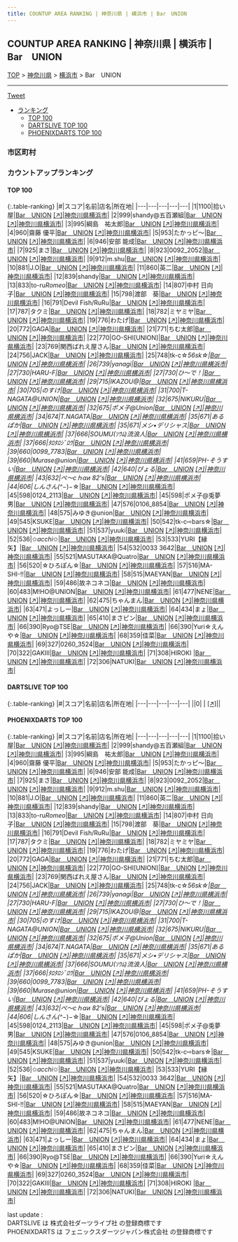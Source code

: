 ```yaml
---
title: COUNTUP AREA RANKING | 神奈川県 | 横浜市 | Bar　UNION
---
```

## COUNTUP AREA RANKING | 神奈川県 | 横浜市 | Bar　UNION

[TOP](/darts/rank/) > [神奈川県](/darts/rank/神奈川県/) > [横浜市](/darts/rank/神奈川県/横浜市/) > Bar　UNION

___

<a href="https://twitter.com/share?ref_src=twsrc%5Etfw" data-text="COUNTUP AREA RANKING | 神奈川県横浜市Bar　UNION" class="twitter-share-button" data-hashtags="DARTSLIVE,PHOENIXDARTS,darts,ダーツ" data-show-count="false">Tweet</a>

* [ランキング](#カウントアップランキング)
    * [TOP 100](#top-100)
    * [DARTSLIVE TOP 100](#dartslive-top-100)
    * [PHOENIXDARTS TOP 100](#phoenixdarts-top-100)

### 市区町村

<ul>

</ul>

### カウントアップランキング

#### TOP 100



{:.table-ranking}
|#|スコア|名前|店名|所在地|
|---|---|---|---|---|
|1|1100|<span class="rank-name-pd">拾い屋</span>|<a href="/darts/rank/shops/90495.html">Bar　UNION</a> <a href="https://vs.phoenixdarts.com/jp/shop/shopDetailInfo/s_90495?s_seq=90495">[↗]</a>|<a href="/darts/rank/神奈川県/横浜市">神奈川県横浜市</a>|
|2|999|<span class="rank-name-pd">shandy@五百瀬組</span>|<a href="/darts/rank/shops/90495.html">Bar　UNION</a> <a href="https://vs.phoenixdarts.com/jp/shop/shopDetailInfo/s_90495?s_seq=90495">[↗]</a>|<a href="/darts/rank/神奈川県/横浜市">神奈川県横浜市</a>|
|3|995|<span class="rank-name-pd">綱島　祐太郎</span>|<a href="/darts/rank/shops/90495.html">Bar　UNION</a> <a href="https://vs.phoenixdarts.com/jp/shop/shopDetailInfo/s_90495?s_seq=90495">[↗]</a>|<a href="/darts/rank/神奈川県/横浜市">神奈川県横浜市</a>|
|4|960|<span class="rank-name-pd">齋藤 優平</span>|<a href="/darts/rank/shops/90495.html">Bar　UNION</a> <a href="https://vs.phoenixdarts.com/jp/shop/shopDetailInfo/s_90495?s_seq=90495">[↗]</a>|<a href="/darts/rank/神奈川県/横浜市">神奈川県横浜市</a>|
|5|953|<span class="rank-name-pd">たかっピ～</span>|<a href="/darts/rank/shops/90495.html">Bar　UNION</a> <a href="https://vs.phoenixdarts.com/jp/shop/shopDetailInfo/s_90495?s_seq=90495">[↗]</a>|<a href="/darts/rank/神奈川県/横浜市">神奈川県横浜市</a>|
|6|946|<span class="rank-name-pd">安部 能成</span>|<a href="/darts/rank/shops/90495.html">Bar　UNION</a> <a href="https://vs.phoenixdarts.com/jp/shop/shopDetailInfo/s_90495?s_seq=90495">[↗]</a>|<a href="/darts/rank/神奈川県/横浜市">神奈川県横浜市</a>|
|7|925|<span class="rank-name-pd">まさ</span>|<a href="/darts/rank/shops/90495.html">Bar　UNION</a> <a href="https://vs.phoenixdarts.com/jp/shop/shopDetailInfo/s_90495?s_seq=90495">[↗]</a>|<a href="/darts/rank/神奈川県/横浜市">神奈川県横浜市</a>|
|8|923|<span class="rank-name-pd">0092_2052</span>|<a href="/darts/rank/shops/90495.html">Bar　UNION</a> <a href="https://vs.phoenixdarts.com/jp/shop/shopDetailInfo/s_90495?s_seq=90495">[↗]</a>|<a href="/darts/rank/神奈川県/横浜市">神奈川県横浜市</a>|
|9|912|<span class="rank-name-pd">m.shu</span>|<a href="/darts/rank/shops/90495.html">Bar　UNION</a> <a href="https://vs.phoenixdarts.com/jp/shop/shopDetailInfo/s_90495?s_seq=90495">[↗]</a>|<a href="/darts/rank/神奈川県/横浜市">神奈川県横浜市</a>|
|10|881|<span class="rank-name-pd">J.O</span>|<a href="/darts/rank/shops/90495.html">Bar　UNION</a> <a href="https://vs.phoenixdarts.com/jp/shop/shopDetailInfo/s_90495?s_seq=90495">[↗]</a>|<a href="/darts/rank/神奈川県/横浜市">神奈川県横浜市</a>|
|11|860|<span class="rank-name-pd">英二</span>|<a href="/darts/rank/shops/90495.html">Bar　UNION</a> <a href="https://vs.phoenixdarts.com/jp/shop/shopDetailInfo/s_90495?s_seq=90495">[↗]</a>|<a href="/darts/rank/神奈川県/横浜市">神奈川県横浜市</a>|
|12|839|<span class="rank-name-pd">shandy</span>|<a href="/darts/rank/shops/90495.html">Bar　UNION</a> <a href="https://vs.phoenixdarts.com/jp/shop/shopDetailInfo/s_90495?s_seq=90495">[↗]</a>|<a href="/darts/rank/神奈川県/横浜市">神奈川県横浜市</a>|
|13|833|<span class="rank-name-pd">to-ru*Romeo*</span>|<a href="/darts/rank/shops/90495.html">Bar　UNION</a> <a href="https://vs.phoenixdarts.com/jp/shop/shopDetailInfo/s_90495?s_seq=90495">[↗]</a>|<a href="/darts/rank/神奈川県/横浜市">神奈川県横浜市</a>|
|14|807|<span class="rank-name-pd"><span class="pro-icon-pd"></span>中村 日向子</span>|<a href="/darts/rank/shops/90495.html">Bar　UNION</a> <a href="https://vs.phoenixdarts.com/jp/shop/shopDetailInfo/s_90495?s_seq=90495">[↗]</a>|<a href="/darts/rank/神奈川県/横浜市">神奈川県横浜市</a>|
|15|798|<span class="rank-name-pd">渡部　葵</span>|<a href="/darts/rank/shops/90495.html">Bar　UNION</a> <a href="https://vs.phoenixdarts.com/jp/shop/shopDetailInfo/s_90495?s_seq=90495">[↗]</a>|<a href="/darts/rank/神奈川県/横浜市">神奈川県横浜市</a>|
|16|791|<span class="rank-name-pd">Devil Fish/RuRu</span>|<a href="/darts/rank/shops/90495.html">Bar　UNION</a> <a href="https://vs.phoenixdarts.com/jp/shop/shopDetailInfo/s_90495?s_seq=90495">[↗]</a>|<a href="/darts/rank/神奈川県/横浜市">神奈川県横浜市</a>|
|17|787|<span class="rank-name-pd">タクミ</span>|<a href="/darts/rank/shops/90495.html">Bar　UNION</a> <a href="https://vs.phoenixdarts.com/jp/shop/shopDetailInfo/s_90495?s_seq=90495">[↗]</a>|<a href="/darts/rank/神奈川県/横浜市">神奈川県横浜市</a>|
|18|782|<span class="rank-name-pd">ミヤミヤ</span>|<a href="/darts/rank/shops/90495.html">Bar　UNION</a> <a href="https://vs.phoenixdarts.com/jp/shop/shopDetailInfo/s_90495?s_seq=90495">[↗]</a>|<a href="/darts/rank/神奈川県/横浜市">神奈川県横浜市</a>|
|19|776|<span class="rank-name-pd">わたげ</span>|<a href="/darts/rank/shops/90495.html">Bar　UNION</a> <a href="https://vs.phoenixdarts.com/jp/shop/shopDetailInfo/s_90495?s_seq=90495">[↗]</a>|<a href="/darts/rank/神奈川県/横浜市">神奈川県横浜市</a>|
|20|772|<span class="rank-name-pd">GAGA</span>|<a href="/darts/rank/shops/90495.html">Bar　UNION</a> <a href="https://vs.phoenixdarts.com/jp/shop/shopDetailInfo/s_90495?s_seq=90495">[↗]</a>|<a href="/darts/rank/神奈川県/横浜市">神奈川県横浜市</a>|
|21|771|<span class="rank-name-pd">ちむ太郎</span>|<a href="/darts/rank/shops/90495.html">Bar　UNION</a> <a href="https://vs.phoenixdarts.com/jp/shop/shopDetailInfo/s_90495?s_seq=90495">[↗]</a>|<a href="/darts/rank/神奈川県/横浜市">神奈川県横浜市</a>|
|22|770|<span class="rank-name-pd">GO-SHI[UNION]</span>|<a href="/darts/rank/shops/90495.html">Bar　UNION</a> <a href="https://vs.phoenixdarts.com/jp/shop/shopDetailInfo/s_90495?s_seq=90495">[↗]</a>|<a href="/darts/rank/神奈川県/横浜市">神奈川県横浜市</a>|
|23|769|<span class="rank-name-pd">関西ばれえ屋さん</span>|<a href="/darts/rank/shops/90495.html">Bar　UNION</a> <a href="https://vs.phoenixdarts.com/jp/shop/shopDetailInfo/s_90495?s_seq=90495">[↗]</a>|<a href="/darts/rank/神奈川県/横浜市">神奈川県横浜市</a>|
|24|756|<span class="rank-name-pd">JACK</span>|<a href="/darts/rank/shops/90495.html">Bar　UNION</a> <a href="https://vs.phoenixdarts.com/jp/shop/shopDetailInfo/s_90495?s_seq=90495">[↗]</a>|<a href="/darts/rank/神奈川県/横浜市">神奈川県横浜市</a>|
|25|748|<span class="rank-name-pd">tk-c☆_56sk☆</span>|<a href="/darts/rank/shops/90495.html">Bar　UNION</a> <a href="https://vs.phoenixdarts.com/jp/shop/shopDetailInfo/s_90495?s_seq=90495">[↗]</a>|<a href="/darts/rank/神奈川県/横浜市">神奈川県横浜市</a>|
|26|739|<span class="rank-name-pd">yanagi</span>|<a href="/darts/rank/shops/90495.html">Bar　UNION</a> <a href="https://vs.phoenixdarts.com/jp/shop/shopDetailInfo/s_90495?s_seq=90495">[↗]</a>|<a href="/darts/rank/神奈川県/横浜市">神奈川県横浜市</a>|
|27|730|<span class="rank-name-pd">HARU-F</span>|<a href="/darts/rank/shops/90495.html">Bar　UNION</a> <a href="https://vs.phoenixdarts.com/jp/shop/shopDetailInfo/s_90495?s_seq=90495">[↗]</a>|<a href="/darts/rank/神奈川県/横浜市">神奈川県横浜市</a>|
|27|730|<span class="rank-name-pd">ひ〜で！</span>|<a href="/darts/rank/shops/90495.html">Bar　UNION</a> <a href="https://vs.phoenixdarts.com/jp/shop/shopDetailInfo/s_90495?s_seq=90495">[↗]</a>|<a href="/darts/rank/神奈川県/横浜市">神奈川県横浜市</a>|
|29|715|<span class="rank-name-pd">IKAZOU@</span>|<a href="/darts/rank/shops/90495.html">Bar　UNION</a> <a href="https://vs.phoenixdarts.com/jp/shop/shopDetailInfo/s_90495?s_seq=90495">[↗]</a>|<a href="/darts/rank/神奈川県/横浜市">神奈川県横浜市</a>|
|30|705|<span class="rank-name-pd">のすけ</span>|<a href="/darts/rank/shops/90495.html">Bar　UNION</a> <a href="https://vs.phoenixdarts.com/jp/shop/shopDetailInfo/s_90495?s_seq=90495">[↗]</a>|<a href="/darts/rank/神奈川県/横浜市">神奈川県横浜市</a>|
|31|700|<span class="rank-name-pd">T-NAGATA@UNION</span>|<a href="/darts/rank/shops/90495.html">Bar　UNION</a> <a href="https://vs.phoenixdarts.com/jp/shop/shopDetailInfo/s_90495?s_seq=90495">[↗]</a>|<a href="/darts/rank/神奈川県/横浜市">神奈川県横浜市</a>|
|32|675|<span class="rank-name-pd">NIKURU</span>|<a href="/darts/rank/shops/90495.html">Bar　UNION</a> <a href="https://vs.phoenixdarts.com/jp/shop/shopDetailInfo/s_90495?s_seq=90495">[↗]</a>|<a href="/darts/rank/神奈川県/横浜市">神奈川県横浜市</a>|
|32|675|<span class="rank-name-pd">ポメ子@Union</span>|<a href="/darts/rank/shops/90495.html">Bar　UNION</a> <a href="https://vs.phoenixdarts.com/jp/shop/shopDetailInfo/s_90495?s_seq=90495">[↗]</a>|<a href="/darts/rank/神奈川県/横浜市">神奈川県横浜市</a>|
|34|674|<span class="rank-name-pd">T.NAGATA</span>|<a href="/darts/rank/shops/90495.html">Bar　UNION</a> <a href="https://vs.phoenixdarts.com/jp/shop/shopDetailInfo/s_90495?s_seq=90495">[↗]</a>|<a href="/darts/rank/神奈川県/横浜市">神奈川県横浜市</a>|
|35|671|<span class="rank-name-pd">あるぱか</span>|<a href="/darts/rank/shops/90495.html">Bar　UNION</a> <a href="https://vs.phoenixdarts.com/jp/shop/shopDetailInfo/s_90495?s_seq=90495">[↗]</a>|<a href="/darts/rank/神奈川県/横浜市">神奈川県横浜市</a>|
|35|671|<span class="rank-name-pd">メシ•デリシャス</span>|<a href="/darts/rank/shops/90495.html">Bar　UNION</a> <a href="https://vs.phoenixdarts.com/jp/shop/shopDetailInfo/s_90495?s_seq=90495">[↗]</a>|<a href="/darts/rank/神奈川県/横浜市">神奈川県横浜市</a>|
|37|666|<span class="rank-name-pd">SOUMU(ｿｳﾑ)流浪人</span>|<a href="/darts/rank/shops/90495.html">Bar　UNION</a> <a href="https://vs.phoenixdarts.com/jp/shop/shopDetailInfo/s_90495?s_seq=90495">[↗]</a>|<a href="/darts/rank/神奈川県/横浜市">神奈川県横浜市</a>|
|37|666|<span class="rank-name-pd">ﾀﾛﾀﾛｼﾞﾛｳ</span>|<a href="/darts/rank/shops/90495.html">Bar　UNION</a> <a href="https://vs.phoenixdarts.com/jp/shop/shopDetailInfo/s_90495?s_seq=90495">[↗]</a>|<a href="/darts/rank/神奈川県/横浜市">神奈川県横浜市</a>|
|39|660|<span class="rank-name-pd">0099_7783</span>|<a href="/darts/rank/shops/90495.html">Bar　UNION</a> <a href="https://vs.phoenixdarts.com/jp/shop/shopDetailInfo/s_90495?s_seq=90495">[↗]</a>|<a href="/darts/rank/神奈川県/横浜市">神奈川県横浜市</a>|
|39|660|<span class="rank-name-pd">Murase@union</span>|<a href="/darts/rank/shops/90495.html">Bar　UNION</a> <a href="https://vs.phoenixdarts.com/jp/shop/shopDetailInfo/s_90495?s_seq=90495">[↗]</a>|<a href="/darts/rank/神奈川県/横浜市">神奈川県横浜市</a>|
|41|659|<span class="rank-name-pd">PH-そうすい</span>|<a href="/darts/rank/shops/90495.html">Bar　UNION</a> <a href="https://vs.phoenixdarts.com/jp/shop/shopDetailInfo/s_90495?s_seq=90495">[↗]</a>|<a href="/darts/rank/神奈川県/横浜市">神奈川県横浜市</a>|
|42|640|<span class="rank-name-pd">ぴょる</span>|<a href="/darts/rank/shops/90495.html">Bar　UNION</a> <a href="https://vs.phoenixdarts.com/jp/shop/shopDetailInfo/s_90495?s_seq=90495">[↗]</a>|<a href="/darts/rank/神奈川県/横浜市">神奈川県横浜市</a>|
|43|632|<span class="rank-name-pd">ぺ～сｈαи 82&#x27;s</span>|<a href="/darts/rank/shops/90495.html">Bar　UNION</a> <a href="https://vs.phoenixdarts.com/jp/shop/shopDetailInfo/s_90495?s_seq=90495">[↗]</a>|<a href="/darts/rank/神奈川県/横浜市">神奈川県横浜市</a>|
|44|606|<span class="rank-name-pd">しんさん(^_−)−☆</span>|<a href="/darts/rank/shops/90495.html">Bar　UNION</a> <a href="https://vs.phoenixdarts.com/jp/shop/shopDetailInfo/s_90495?s_seq=90495">[↗]</a>|<a href="/darts/rank/神奈川県/横浜市">神奈川県横浜市</a>|
|45|598|<span class="rank-name-pd">0124_2113</span>|<a href="/darts/rank/shops/90495.html">Bar　UNION</a> <a href="https://vs.phoenixdarts.com/jp/shop/shopDetailInfo/s_90495?s_seq=90495">[↗]</a>|<a href="/darts/rank/神奈川県/横浜市">神奈川県横浜市</a>|
|45|598|<span class="rank-name-pd">ポメ子@兎夢男</span>|<a href="/darts/rank/shops/90495.html">Bar　UNION</a> <a href="https://vs.phoenixdarts.com/jp/shop/shopDetailInfo/s_90495?s_seq=90495">[↗]</a>|<a href="/darts/rank/神奈川県/横浜市">神奈川県横浜市</a>|
|47|576|<span class="rank-name-pd">0106_8854</span>|<a href="/darts/rank/shops/90495.html">Bar　UNION</a> <a href="https://vs.phoenixdarts.com/jp/shop/shopDetailInfo/s_90495?s_seq=90495">[↗]</a>|<a href="/darts/rank/神奈川県/横浜市">神奈川県横浜市</a>|
|48|575|<span class="rank-name-pd">みゆき@union</span>|<a href="/darts/rank/shops/90495.html">Bar　UNION</a> <a href="https://vs.phoenixdarts.com/jp/shop/shopDetailInfo/s_90495?s_seq=90495">[↗]</a>|<a href="/darts/rank/神奈川県/横浜市">神奈川県横浜市</a>|
|49|545|<span class="rank-name-pd">KSUKE</span>|<a href="/darts/rank/shops/90495.html">Bar　UNION</a> <a href="https://vs.phoenixdarts.com/jp/shop/shopDetailInfo/s_90495?s_seq=90495">[↗]</a>|<a href="/darts/rank/神奈川県/横浜市">神奈川県横浜市</a>|
|50|542|<span class="rank-name-pd">tk-c⇨bars☆</span>|<a href="/darts/rank/shops/90495.html">Bar　UNION</a> <a href="https://vs.phoenixdarts.com/jp/shop/shopDetailInfo/s_90495?s_seq=90495">[↗]</a>|<a href="/darts/rank/神奈川県/横浜市">神奈川県横浜市</a>|
|51|537|<span class="rank-name-pd">yuuki</span>|<a href="/darts/rank/shops/90495.html">Bar　UNION</a> <a href="https://vs.phoenixdarts.com/jp/shop/shopDetailInfo/s_90495?s_seq=90495">[↗]</a>|<a href="/darts/rank/神奈川県/横浜市">神奈川県横浜市</a>|
|52|536|<span class="rank-name-pd">✩*acchi*✩</span>|<a href="/darts/rank/shops/90495.html">Bar　UNION</a> <a href="https://vs.phoenixdarts.com/jp/shop/shopDetailInfo/s_90495?s_seq=90495">[↗]</a>|<a href="/darts/rank/神奈川県/横浜市">神奈川県横浜市</a>|
|53|533|<span class="rank-name-pd">YURI【縁矢】</span>|<a href="/darts/rank/shops/90495.html">Bar　UNION</a> <a href="https://vs.phoenixdarts.com/jp/shop/shopDetailInfo/s_90495?s_seq=90495">[↗]</a>|<a href="/darts/rank/神奈川県/横浜市">神奈川県横浜市</a>|
|54|532|<span class="rank-name-pd">0033 3642</span>|<a href="/darts/rank/shops/90495.html">Bar　UNION</a> <a href="https://vs.phoenixdarts.com/jp/shop/shopDetailInfo/s_90495?s_seq=90495">[↗]</a>|<a href="/darts/rank/神奈川県/横浜市">神奈川県横浜市</a>|
|55|521|<span class="rank-name-pd">MASUTAKA@Quatro</span>|<a href="/darts/rank/shops/90495.html">Bar　UNION</a> <a href="https://vs.phoenixdarts.com/jp/shop/shopDetailInfo/s_90495?s_seq=90495">[↗]</a>|<a href="/darts/rank/神奈川県/横浜市">神奈川県横浜市</a>|
|56|520|<span class="rank-name-pd">☆ひろぽん☆</span>|<a href="/darts/rank/shops/90495.html">Bar　UNION</a> <a href="https://vs.phoenixdarts.com/jp/shop/shopDetailInfo/s_90495?s_seq=90495">[↗]</a>|<a href="/darts/rank/神奈川県/横浜市">神奈川県横浜市</a>|
|57|516|<span class="rank-name-pd">MA-SHI-!!</span>|<a href="/darts/rank/shops/90495.html">Bar　UNION</a> <a href="https://vs.phoenixdarts.com/jp/shop/shopDetailInfo/s_90495?s_seq=90495">[↗]</a>|<a href="/darts/rank/神奈川県/横浜市">神奈川県横浜市</a>|
|58|515|<span class="rank-name-pd">MAEYAN</span>|<a href="/darts/rank/shops/90495.html">Bar　UNION</a> <a href="https://vs.phoenixdarts.com/jp/shop/shopDetailInfo/s_90495?s_seq=90495">[↗]</a>|<a href="/darts/rank/神奈川県/横浜市">神奈川県横浜市</a>|
|59|486|<span class="rank-name-pd">故ネコネコ</span>|<a href="/darts/rank/shops/90495.html">Bar　UNION</a> <a href="https://vs.phoenixdarts.com/jp/shop/shopDetailInfo/s_90495?s_seq=90495">[↗]</a>|<a href="/darts/rank/神奈川県/横浜市">神奈川県横浜市</a>|
|60|483|<span class="rank-name-pd">M!HO@UNION</span>|<a href="/darts/rank/shops/90495.html">Bar　UNION</a> <a href="https://vs.phoenixdarts.com/jp/shop/shopDetailInfo/s_90495?s_seq=90495">[↗]</a>|<a href="/darts/rank/神奈川県/横浜市">神奈川県横浜市</a>|
|61|477|<span class="rank-name-pd">NENE</span>|<a href="/darts/rank/shops/90495.html">Bar　UNION</a> <a href="https://vs.phoenixdarts.com/jp/shop/shopDetailInfo/s_90495?s_seq=90495">[↗]</a>|<a href="/darts/rank/神奈川県/横浜市">神奈川県横浜市</a>|
|62|475|<span class="rank-name-pd">ちゃんまん</span>|<a href="/darts/rank/shops/90495.html">Bar　UNION</a> <a href="https://vs.phoenixdarts.com/jp/shop/shopDetailInfo/s_90495?s_seq=90495">[↗]</a>|<a href="/darts/rank/神奈川県/横浜市">神奈川県横浜市</a>|
|63|471|<span class="rank-name-pd">よっしー</span>|<a href="/darts/rank/shops/90495.html">Bar　UNION</a> <a href="https://vs.phoenixdarts.com/jp/shop/shopDetailInfo/s_90495?s_seq=90495">[↗]</a>|<a href="/darts/rank/神奈川県/横浜市">神奈川県横浜市</a>|
|64|434|<span class="rank-name-pd">まょ</span>|<a href="/darts/rank/shops/90495.html">Bar　UNION</a> <a href="https://vs.phoenixdarts.com/jp/shop/shopDetailInfo/s_90495?s_seq=90495">[↗]</a>|<a href="/darts/rank/神奈川県/横浜市">神奈川県横浜市</a>|
|65|410|<span class="rank-name-pd">まさピン</span>|<a href="/darts/rank/shops/90495.html">Bar　UNION</a> <a href="https://vs.phoenixdarts.com/jp/shop/shopDetailInfo/s_90495?s_seq=90495">[↗]</a>|<a href="/darts/rank/神奈川県/横浜市">神奈川県横浜市</a>|
|66|390|<span class="rank-name-pd">Ryo@TSE</span>|<a href="/darts/rank/shops/90495.html">Bar　UNION</a> <a href="https://vs.phoenixdarts.com/jp/shop/shopDetailInfo/s_90495?s_seq=90495">[↗]</a>|<a href="/darts/rank/神奈川県/横浜市">神奈川県横浜市</a>|
|66|390|<span class="rank-name-pd">Yuri☆えんや☆</span>|<a href="/darts/rank/shops/90495.html">Bar　UNION</a> <a href="https://vs.phoenixdarts.com/jp/shop/shopDetailInfo/s_90495?s_seq=90495">[↗]</a>|<a href="/darts/rank/神奈川県/横浜市">神奈川県横浜市</a>|
|68|359|<span class="rank-name-pd">佳菜</span>|<a href="/darts/rank/shops/90495.html">Bar　UNION</a> <a href="https://vs.phoenixdarts.com/jp/shop/shopDetailInfo/s_90495?s_seq=90495">[↗]</a>|<a href="/darts/rank/神奈川県/横浜市">神奈川県横浜市</a>|
|69|327|<span class="rank-name-pd">0260_3524</span>|<a href="/darts/rank/shops/90495.html">Bar　UNION</a> <a href="https://vs.phoenixdarts.com/jp/shop/shopDetailInfo/s_90495?s_seq=90495">[↗]</a>|<a href="/darts/rank/神奈川県/横浜市">神奈川県横浜市</a>|
|70|322|<span class="rank-name-pd">GAKIII</span>|<a href="/darts/rank/shops/90495.html">Bar　UNION</a> <a href="https://vs.phoenixdarts.com/jp/shop/shopDetailInfo/s_90495?s_seq=90495">[↗]</a>|<a href="/darts/rank/神奈川県/横浜市">神奈川県横浜市</a>|
|71|308|<span class="rank-name-pd">HIROKI </span>|<a href="/darts/rank/shops/90495.html">Bar　UNION</a> <a href="https://vs.phoenixdarts.com/jp/shop/shopDetailInfo/s_90495?s_seq=90495">[↗]</a>|<a href="/darts/rank/神奈川県/横浜市">神奈川県横浜市</a>|
|72|306|<span class="rank-name-pd">NATUKI</span>|<a href="/darts/rank/shops/90495.html">Bar　UNION</a> <a href="https://vs.phoenixdarts.com/jp/shop/shopDetailInfo/s_90495?s_seq=90495">[↗]</a>|<a href="/darts/rank/神奈川県/横浜市">神奈川県横浜市</a>|


#### DARTSLIVE TOP 100



{:.table-ranking}
|#|スコア|名前|店名|所在地|
|---|---|---|---|---|
||0|<span class="rank-name-dl"> </span>|<a href="/darts/rank/shops/.html"></a> <a href="">[↗]</a>|<a href="/darts/rank//"></a>|


#### PHOENIXDARTS TOP 100



{:.table-ranking}
|#|スコア|名前|店名|所在地|
|---|---|---|---|---|
|1|1100|<span class="rank-name-pd">拾い屋</span>|<a href="/darts/rank/shops/90495.html">Bar　UNION</a> <a href="https://vs.phoenixdarts.com/jp/shop/shopDetailInfo/s_90495?s_seq=90495">[↗]</a>|<a href="/darts/rank/神奈川県/横浜市">神奈川県横浜市</a>|
|2|999|<span class="rank-name-pd">shandy@五百瀬組</span>|<a href="/darts/rank/shops/90495.html">Bar　UNION</a> <a href="https://vs.phoenixdarts.com/jp/shop/shopDetailInfo/s_90495?s_seq=90495">[↗]</a>|<a href="/darts/rank/神奈川県/横浜市">神奈川県横浜市</a>|
|3|995|<span class="rank-name-pd">綱島　祐太郎</span>|<a href="/darts/rank/shops/90495.html">Bar　UNION</a> <a href="https://vs.phoenixdarts.com/jp/shop/shopDetailInfo/s_90495?s_seq=90495">[↗]</a>|<a href="/darts/rank/神奈川県/横浜市">神奈川県横浜市</a>|
|4|960|<span class="rank-name-pd">齋藤 優平</span>|<a href="/darts/rank/shops/90495.html">Bar　UNION</a> <a href="https://vs.phoenixdarts.com/jp/shop/shopDetailInfo/s_90495?s_seq=90495">[↗]</a>|<a href="/darts/rank/神奈川県/横浜市">神奈川県横浜市</a>|
|5|953|<span class="rank-name-pd">たかっピ～</span>|<a href="/darts/rank/shops/90495.html">Bar　UNION</a> <a href="https://vs.phoenixdarts.com/jp/shop/shopDetailInfo/s_90495?s_seq=90495">[↗]</a>|<a href="/darts/rank/神奈川県/横浜市">神奈川県横浜市</a>|
|6|946|<span class="rank-name-pd">安部 能成</span>|<a href="/darts/rank/shops/90495.html">Bar　UNION</a> <a href="https://vs.phoenixdarts.com/jp/shop/shopDetailInfo/s_90495?s_seq=90495">[↗]</a>|<a href="/darts/rank/神奈川県/横浜市">神奈川県横浜市</a>|
|7|925|<span class="rank-name-pd">まさ</span>|<a href="/darts/rank/shops/90495.html">Bar　UNION</a> <a href="https://vs.phoenixdarts.com/jp/shop/shopDetailInfo/s_90495?s_seq=90495">[↗]</a>|<a href="/darts/rank/神奈川県/横浜市">神奈川県横浜市</a>|
|8|923|<span class="rank-name-pd">0092_2052</span>|<a href="/darts/rank/shops/90495.html">Bar　UNION</a> <a href="https://vs.phoenixdarts.com/jp/shop/shopDetailInfo/s_90495?s_seq=90495">[↗]</a>|<a href="/darts/rank/神奈川県/横浜市">神奈川県横浜市</a>|
|9|912|<span class="rank-name-pd">m.shu</span>|<a href="/darts/rank/shops/90495.html">Bar　UNION</a> <a href="https://vs.phoenixdarts.com/jp/shop/shopDetailInfo/s_90495?s_seq=90495">[↗]</a>|<a href="/darts/rank/神奈川県/横浜市">神奈川県横浜市</a>|
|10|881|<span class="rank-name-pd">J.O</span>|<a href="/darts/rank/shops/90495.html">Bar　UNION</a> <a href="https://vs.phoenixdarts.com/jp/shop/shopDetailInfo/s_90495?s_seq=90495">[↗]</a>|<a href="/darts/rank/神奈川県/横浜市">神奈川県横浜市</a>|
|11|860|<span class="rank-name-pd">英二</span>|<a href="/darts/rank/shops/90495.html">Bar　UNION</a> <a href="https://vs.phoenixdarts.com/jp/shop/shopDetailInfo/s_90495?s_seq=90495">[↗]</a>|<a href="/darts/rank/神奈川県/横浜市">神奈川県横浜市</a>|
|12|839|<span class="rank-name-pd">shandy</span>|<a href="/darts/rank/shops/90495.html">Bar　UNION</a> <a href="https://vs.phoenixdarts.com/jp/shop/shopDetailInfo/s_90495?s_seq=90495">[↗]</a>|<a href="/darts/rank/神奈川県/横浜市">神奈川県横浜市</a>|
|13|833|<span class="rank-name-pd">to-ru*Romeo*</span>|<a href="/darts/rank/shops/90495.html">Bar　UNION</a> <a href="https://vs.phoenixdarts.com/jp/shop/shopDetailInfo/s_90495?s_seq=90495">[↗]</a>|<a href="/darts/rank/神奈川県/横浜市">神奈川県横浜市</a>|
|14|807|<span class="rank-name-pd"><span class="pro-icon-pd"></span>中村 日向子</span>|<a href="/darts/rank/shops/90495.html">Bar　UNION</a> <a href="https://vs.phoenixdarts.com/jp/shop/shopDetailInfo/s_90495?s_seq=90495">[↗]</a>|<a href="/darts/rank/神奈川県/横浜市">神奈川県横浜市</a>|
|15|798|<span class="rank-name-pd">渡部　葵</span>|<a href="/darts/rank/shops/90495.html">Bar　UNION</a> <a href="https://vs.phoenixdarts.com/jp/shop/shopDetailInfo/s_90495?s_seq=90495">[↗]</a>|<a href="/darts/rank/神奈川県/横浜市">神奈川県横浜市</a>|
|16|791|<span class="rank-name-pd">Devil Fish/RuRu</span>|<a href="/darts/rank/shops/90495.html">Bar　UNION</a> <a href="https://vs.phoenixdarts.com/jp/shop/shopDetailInfo/s_90495?s_seq=90495">[↗]</a>|<a href="/darts/rank/神奈川県/横浜市">神奈川県横浜市</a>|
|17|787|<span class="rank-name-pd">タクミ</span>|<a href="/darts/rank/shops/90495.html">Bar　UNION</a> <a href="https://vs.phoenixdarts.com/jp/shop/shopDetailInfo/s_90495?s_seq=90495">[↗]</a>|<a href="/darts/rank/神奈川県/横浜市">神奈川県横浜市</a>|
|18|782|<span class="rank-name-pd">ミヤミヤ</span>|<a href="/darts/rank/shops/90495.html">Bar　UNION</a> <a href="https://vs.phoenixdarts.com/jp/shop/shopDetailInfo/s_90495?s_seq=90495">[↗]</a>|<a href="/darts/rank/神奈川県/横浜市">神奈川県横浜市</a>|
|19|776|<span class="rank-name-pd">わたげ</span>|<a href="/darts/rank/shops/90495.html">Bar　UNION</a> <a href="https://vs.phoenixdarts.com/jp/shop/shopDetailInfo/s_90495?s_seq=90495">[↗]</a>|<a href="/darts/rank/神奈川県/横浜市">神奈川県横浜市</a>|
|20|772|<span class="rank-name-pd">GAGA</span>|<a href="/darts/rank/shops/90495.html">Bar　UNION</a> <a href="https://vs.phoenixdarts.com/jp/shop/shopDetailInfo/s_90495?s_seq=90495">[↗]</a>|<a href="/darts/rank/神奈川県/横浜市">神奈川県横浜市</a>|
|21|771|<span class="rank-name-pd">ちむ太郎</span>|<a href="/darts/rank/shops/90495.html">Bar　UNION</a> <a href="https://vs.phoenixdarts.com/jp/shop/shopDetailInfo/s_90495?s_seq=90495">[↗]</a>|<a href="/darts/rank/神奈川県/横浜市">神奈川県横浜市</a>|
|22|770|<span class="rank-name-pd">GO-SHI[UNION]</span>|<a href="/darts/rank/shops/90495.html">Bar　UNION</a> <a href="https://vs.phoenixdarts.com/jp/shop/shopDetailInfo/s_90495?s_seq=90495">[↗]</a>|<a href="/darts/rank/神奈川県/横浜市">神奈川県横浜市</a>|
|23|769|<span class="rank-name-pd">関西ばれえ屋さん</span>|<a href="/darts/rank/shops/90495.html">Bar　UNION</a> <a href="https://vs.phoenixdarts.com/jp/shop/shopDetailInfo/s_90495?s_seq=90495">[↗]</a>|<a href="/darts/rank/神奈川県/横浜市">神奈川県横浜市</a>|
|24|756|<span class="rank-name-pd">JACK</span>|<a href="/darts/rank/shops/90495.html">Bar　UNION</a> <a href="https://vs.phoenixdarts.com/jp/shop/shopDetailInfo/s_90495?s_seq=90495">[↗]</a>|<a href="/darts/rank/神奈川県/横浜市">神奈川県横浜市</a>|
|25|748|<span class="rank-name-pd">tk-c☆_56sk☆</span>|<a href="/darts/rank/shops/90495.html">Bar　UNION</a> <a href="https://vs.phoenixdarts.com/jp/shop/shopDetailInfo/s_90495?s_seq=90495">[↗]</a>|<a href="/darts/rank/神奈川県/横浜市">神奈川県横浜市</a>|
|26|739|<span class="rank-name-pd">yanagi</span>|<a href="/darts/rank/shops/90495.html">Bar　UNION</a> <a href="https://vs.phoenixdarts.com/jp/shop/shopDetailInfo/s_90495?s_seq=90495">[↗]</a>|<a href="/darts/rank/神奈川県/横浜市">神奈川県横浜市</a>|
|27|730|<span class="rank-name-pd">HARU-F</span>|<a href="/darts/rank/shops/90495.html">Bar　UNION</a> <a href="https://vs.phoenixdarts.com/jp/shop/shopDetailInfo/s_90495?s_seq=90495">[↗]</a>|<a href="/darts/rank/神奈川県/横浜市">神奈川県横浜市</a>|
|27|730|<span class="rank-name-pd">ひ〜で！</span>|<a href="/darts/rank/shops/90495.html">Bar　UNION</a> <a href="https://vs.phoenixdarts.com/jp/shop/shopDetailInfo/s_90495?s_seq=90495">[↗]</a>|<a href="/darts/rank/神奈川県/横浜市">神奈川県横浜市</a>|
|29|715|<span class="rank-name-pd">IKAZOU@</span>|<a href="/darts/rank/shops/90495.html">Bar　UNION</a> <a href="https://vs.phoenixdarts.com/jp/shop/shopDetailInfo/s_90495?s_seq=90495">[↗]</a>|<a href="/darts/rank/神奈川県/横浜市">神奈川県横浜市</a>|
|30|705|<span class="rank-name-pd">のすけ</span>|<a href="/darts/rank/shops/90495.html">Bar　UNION</a> <a href="https://vs.phoenixdarts.com/jp/shop/shopDetailInfo/s_90495?s_seq=90495">[↗]</a>|<a href="/darts/rank/神奈川県/横浜市">神奈川県横浜市</a>|
|31|700|<span class="rank-name-pd">T-NAGATA@UNION</span>|<a href="/darts/rank/shops/90495.html">Bar　UNION</a> <a href="https://vs.phoenixdarts.com/jp/shop/shopDetailInfo/s_90495?s_seq=90495">[↗]</a>|<a href="/darts/rank/神奈川県/横浜市">神奈川県横浜市</a>|
|32|675|<span class="rank-name-pd">NIKURU</span>|<a href="/darts/rank/shops/90495.html">Bar　UNION</a> <a href="https://vs.phoenixdarts.com/jp/shop/shopDetailInfo/s_90495?s_seq=90495">[↗]</a>|<a href="/darts/rank/神奈川県/横浜市">神奈川県横浜市</a>|
|32|675|<span class="rank-name-pd">ポメ子@Union</span>|<a href="/darts/rank/shops/90495.html">Bar　UNION</a> <a href="https://vs.phoenixdarts.com/jp/shop/shopDetailInfo/s_90495?s_seq=90495">[↗]</a>|<a href="/darts/rank/神奈川県/横浜市">神奈川県横浜市</a>|
|34|674|<span class="rank-name-pd">T.NAGATA</span>|<a href="/darts/rank/shops/90495.html">Bar　UNION</a> <a href="https://vs.phoenixdarts.com/jp/shop/shopDetailInfo/s_90495?s_seq=90495">[↗]</a>|<a href="/darts/rank/神奈川県/横浜市">神奈川県横浜市</a>|
|35|671|<span class="rank-name-pd">あるぱか</span>|<a href="/darts/rank/shops/90495.html">Bar　UNION</a> <a href="https://vs.phoenixdarts.com/jp/shop/shopDetailInfo/s_90495?s_seq=90495">[↗]</a>|<a href="/darts/rank/神奈川県/横浜市">神奈川県横浜市</a>|
|35|671|<span class="rank-name-pd">メシ•デリシャス</span>|<a href="/darts/rank/shops/90495.html">Bar　UNION</a> <a href="https://vs.phoenixdarts.com/jp/shop/shopDetailInfo/s_90495?s_seq=90495">[↗]</a>|<a href="/darts/rank/神奈川県/横浜市">神奈川県横浜市</a>|
|37|666|<span class="rank-name-pd">SOUMU(ｿｳﾑ)流浪人</span>|<a href="/darts/rank/shops/90495.html">Bar　UNION</a> <a href="https://vs.phoenixdarts.com/jp/shop/shopDetailInfo/s_90495?s_seq=90495">[↗]</a>|<a href="/darts/rank/神奈川県/横浜市">神奈川県横浜市</a>|
|37|666|<span class="rank-name-pd">ﾀﾛﾀﾛｼﾞﾛｳ</span>|<a href="/darts/rank/shops/90495.html">Bar　UNION</a> <a href="https://vs.phoenixdarts.com/jp/shop/shopDetailInfo/s_90495?s_seq=90495">[↗]</a>|<a href="/darts/rank/神奈川県/横浜市">神奈川県横浜市</a>|
|39|660|<span class="rank-name-pd">0099_7783</span>|<a href="/darts/rank/shops/90495.html">Bar　UNION</a> <a href="https://vs.phoenixdarts.com/jp/shop/shopDetailInfo/s_90495?s_seq=90495">[↗]</a>|<a href="/darts/rank/神奈川県/横浜市">神奈川県横浜市</a>|
|39|660|<span class="rank-name-pd">Murase@union</span>|<a href="/darts/rank/shops/90495.html">Bar　UNION</a> <a href="https://vs.phoenixdarts.com/jp/shop/shopDetailInfo/s_90495?s_seq=90495">[↗]</a>|<a href="/darts/rank/神奈川県/横浜市">神奈川県横浜市</a>|
|41|659|<span class="rank-name-pd">PH-そうすい</span>|<a href="/darts/rank/shops/90495.html">Bar　UNION</a> <a href="https://vs.phoenixdarts.com/jp/shop/shopDetailInfo/s_90495?s_seq=90495">[↗]</a>|<a href="/darts/rank/神奈川県/横浜市">神奈川県横浜市</a>|
|42|640|<span class="rank-name-pd">ぴょる</span>|<a href="/darts/rank/shops/90495.html">Bar　UNION</a> <a href="https://vs.phoenixdarts.com/jp/shop/shopDetailInfo/s_90495?s_seq=90495">[↗]</a>|<a href="/darts/rank/神奈川県/横浜市">神奈川県横浜市</a>|
|43|632|<span class="rank-name-pd">ぺ～сｈαи 82&#x27;s</span>|<a href="/darts/rank/shops/90495.html">Bar　UNION</a> <a href="https://vs.phoenixdarts.com/jp/shop/shopDetailInfo/s_90495?s_seq=90495">[↗]</a>|<a href="/darts/rank/神奈川県/横浜市">神奈川県横浜市</a>|
|44|606|<span class="rank-name-pd">しんさん(^_−)−☆</span>|<a href="/darts/rank/shops/90495.html">Bar　UNION</a> <a href="https://vs.phoenixdarts.com/jp/shop/shopDetailInfo/s_90495?s_seq=90495">[↗]</a>|<a href="/darts/rank/神奈川県/横浜市">神奈川県横浜市</a>|
|45|598|<span class="rank-name-pd">0124_2113</span>|<a href="/darts/rank/shops/90495.html">Bar　UNION</a> <a href="https://vs.phoenixdarts.com/jp/shop/shopDetailInfo/s_90495?s_seq=90495">[↗]</a>|<a href="/darts/rank/神奈川県/横浜市">神奈川県横浜市</a>|
|45|598|<span class="rank-name-pd">ポメ子@兎夢男</span>|<a href="/darts/rank/shops/90495.html">Bar　UNION</a> <a href="https://vs.phoenixdarts.com/jp/shop/shopDetailInfo/s_90495?s_seq=90495">[↗]</a>|<a href="/darts/rank/神奈川県/横浜市">神奈川県横浜市</a>|
|47|576|<span class="rank-name-pd">0106_8854</span>|<a href="/darts/rank/shops/90495.html">Bar　UNION</a> <a href="https://vs.phoenixdarts.com/jp/shop/shopDetailInfo/s_90495?s_seq=90495">[↗]</a>|<a href="/darts/rank/神奈川県/横浜市">神奈川県横浜市</a>|
|48|575|<span class="rank-name-pd">みゆき@union</span>|<a href="/darts/rank/shops/90495.html">Bar　UNION</a> <a href="https://vs.phoenixdarts.com/jp/shop/shopDetailInfo/s_90495?s_seq=90495">[↗]</a>|<a href="/darts/rank/神奈川県/横浜市">神奈川県横浜市</a>|
|49|545|<span class="rank-name-pd">KSUKE</span>|<a href="/darts/rank/shops/90495.html">Bar　UNION</a> <a href="https://vs.phoenixdarts.com/jp/shop/shopDetailInfo/s_90495?s_seq=90495">[↗]</a>|<a href="/darts/rank/神奈川県/横浜市">神奈川県横浜市</a>|
|50|542|<span class="rank-name-pd">tk-c⇨bars☆</span>|<a href="/darts/rank/shops/90495.html">Bar　UNION</a> <a href="https://vs.phoenixdarts.com/jp/shop/shopDetailInfo/s_90495?s_seq=90495">[↗]</a>|<a href="/darts/rank/神奈川県/横浜市">神奈川県横浜市</a>|
|51|537|<span class="rank-name-pd">yuuki</span>|<a href="/darts/rank/shops/90495.html">Bar　UNION</a> <a href="https://vs.phoenixdarts.com/jp/shop/shopDetailInfo/s_90495?s_seq=90495">[↗]</a>|<a href="/darts/rank/神奈川県/横浜市">神奈川県横浜市</a>|
|52|536|<span class="rank-name-pd">✩*acchi*✩</span>|<a href="/darts/rank/shops/90495.html">Bar　UNION</a> <a href="https://vs.phoenixdarts.com/jp/shop/shopDetailInfo/s_90495?s_seq=90495">[↗]</a>|<a href="/darts/rank/神奈川県/横浜市">神奈川県横浜市</a>|
|53|533|<span class="rank-name-pd">YURI【縁矢】</span>|<a href="/darts/rank/shops/90495.html">Bar　UNION</a> <a href="https://vs.phoenixdarts.com/jp/shop/shopDetailInfo/s_90495?s_seq=90495">[↗]</a>|<a href="/darts/rank/神奈川県/横浜市">神奈川県横浜市</a>|
|54|532|<span class="rank-name-pd">0033 3642</span>|<a href="/darts/rank/shops/90495.html">Bar　UNION</a> <a href="https://vs.phoenixdarts.com/jp/shop/shopDetailInfo/s_90495?s_seq=90495">[↗]</a>|<a href="/darts/rank/神奈川県/横浜市">神奈川県横浜市</a>|
|55|521|<span class="rank-name-pd">MASUTAKA@Quatro</span>|<a href="/darts/rank/shops/90495.html">Bar　UNION</a> <a href="https://vs.phoenixdarts.com/jp/shop/shopDetailInfo/s_90495?s_seq=90495">[↗]</a>|<a href="/darts/rank/神奈川県/横浜市">神奈川県横浜市</a>|
|56|520|<span class="rank-name-pd">☆ひろぽん☆</span>|<a href="/darts/rank/shops/90495.html">Bar　UNION</a> <a href="https://vs.phoenixdarts.com/jp/shop/shopDetailInfo/s_90495?s_seq=90495">[↗]</a>|<a href="/darts/rank/神奈川県/横浜市">神奈川県横浜市</a>|
|57|516|<span class="rank-name-pd">MA-SHI-!!</span>|<a href="/darts/rank/shops/90495.html">Bar　UNION</a> <a href="https://vs.phoenixdarts.com/jp/shop/shopDetailInfo/s_90495?s_seq=90495">[↗]</a>|<a href="/darts/rank/神奈川県/横浜市">神奈川県横浜市</a>|
|58|515|<span class="rank-name-pd">MAEYAN</span>|<a href="/darts/rank/shops/90495.html">Bar　UNION</a> <a href="https://vs.phoenixdarts.com/jp/shop/shopDetailInfo/s_90495?s_seq=90495">[↗]</a>|<a href="/darts/rank/神奈川県/横浜市">神奈川県横浜市</a>|
|59|486|<span class="rank-name-pd">故ネコネコ</span>|<a href="/darts/rank/shops/90495.html">Bar　UNION</a> <a href="https://vs.phoenixdarts.com/jp/shop/shopDetailInfo/s_90495?s_seq=90495">[↗]</a>|<a href="/darts/rank/神奈川県/横浜市">神奈川県横浜市</a>|
|60|483|<span class="rank-name-pd">M!HO@UNION</span>|<a href="/darts/rank/shops/90495.html">Bar　UNION</a> <a href="https://vs.phoenixdarts.com/jp/shop/shopDetailInfo/s_90495?s_seq=90495">[↗]</a>|<a href="/darts/rank/神奈川県/横浜市">神奈川県横浜市</a>|
|61|477|<span class="rank-name-pd">NENE</span>|<a href="/darts/rank/shops/90495.html">Bar　UNION</a> <a href="https://vs.phoenixdarts.com/jp/shop/shopDetailInfo/s_90495?s_seq=90495">[↗]</a>|<a href="/darts/rank/神奈川県/横浜市">神奈川県横浜市</a>|
|62|475|<span class="rank-name-pd">ちゃんまん</span>|<a href="/darts/rank/shops/90495.html">Bar　UNION</a> <a href="https://vs.phoenixdarts.com/jp/shop/shopDetailInfo/s_90495?s_seq=90495">[↗]</a>|<a href="/darts/rank/神奈川県/横浜市">神奈川県横浜市</a>|
|63|471|<span class="rank-name-pd">よっしー</span>|<a href="/darts/rank/shops/90495.html">Bar　UNION</a> <a href="https://vs.phoenixdarts.com/jp/shop/shopDetailInfo/s_90495?s_seq=90495">[↗]</a>|<a href="/darts/rank/神奈川県/横浜市">神奈川県横浜市</a>|
|64|434|<span class="rank-name-pd">まょ</span>|<a href="/darts/rank/shops/90495.html">Bar　UNION</a> <a href="https://vs.phoenixdarts.com/jp/shop/shopDetailInfo/s_90495?s_seq=90495">[↗]</a>|<a href="/darts/rank/神奈川県/横浜市">神奈川県横浜市</a>|
|65|410|<span class="rank-name-pd">まさピン</span>|<a href="/darts/rank/shops/90495.html">Bar　UNION</a> <a href="https://vs.phoenixdarts.com/jp/shop/shopDetailInfo/s_90495?s_seq=90495">[↗]</a>|<a href="/darts/rank/神奈川県/横浜市">神奈川県横浜市</a>|
|66|390|<span class="rank-name-pd">Ryo@TSE</span>|<a href="/darts/rank/shops/90495.html">Bar　UNION</a> <a href="https://vs.phoenixdarts.com/jp/shop/shopDetailInfo/s_90495?s_seq=90495">[↗]</a>|<a href="/darts/rank/神奈川県/横浜市">神奈川県横浜市</a>|
|66|390|<span class="rank-name-pd">Yuri☆えんや☆</span>|<a href="/darts/rank/shops/90495.html">Bar　UNION</a> <a href="https://vs.phoenixdarts.com/jp/shop/shopDetailInfo/s_90495?s_seq=90495">[↗]</a>|<a href="/darts/rank/神奈川県/横浜市">神奈川県横浜市</a>|
|68|359|<span class="rank-name-pd">佳菜</span>|<a href="/darts/rank/shops/90495.html">Bar　UNION</a> <a href="https://vs.phoenixdarts.com/jp/shop/shopDetailInfo/s_90495?s_seq=90495">[↗]</a>|<a href="/darts/rank/神奈川県/横浜市">神奈川県横浜市</a>|
|69|327|<span class="rank-name-pd">0260_3524</span>|<a href="/darts/rank/shops/90495.html">Bar　UNION</a> <a href="https://vs.phoenixdarts.com/jp/shop/shopDetailInfo/s_90495?s_seq=90495">[↗]</a>|<a href="/darts/rank/神奈川県/横浜市">神奈川県横浜市</a>|
|70|322|<span class="rank-name-pd">GAKIII</span>|<a href="/darts/rank/shops/90495.html">Bar　UNION</a> <a href="https://vs.phoenixdarts.com/jp/shop/shopDetailInfo/s_90495?s_seq=90495">[↗]</a>|<a href="/darts/rank/神奈川県/横浜市">神奈川県横浜市</a>|
|71|308|<span class="rank-name-pd">HIROKI </span>|<a href="/darts/rank/shops/90495.html">Bar　UNION</a> <a href="https://vs.phoenixdarts.com/jp/shop/shopDetailInfo/s_90495?s_seq=90495">[↗]</a>|<a href="/darts/rank/神奈川県/横浜市">神奈川県横浜市</a>|
|72|306|<span class="rank-name-pd">NATUKI</span>|<a href="/darts/rank/shops/90495.html">Bar　UNION</a> <a href="https://vs.phoenixdarts.com/jp/shop/shopDetailInfo/s_90495?s_seq=90495">[↗]</a>|<a href="/darts/rank/神奈川県/横浜市">神奈川県横浜市</a>|


<div class="footer border-top border-gray-light mt-5 pt-3 text-right text-gray">
    last update : <span style="font-weight: italic" id="foot_last_modified"></span><br />
    DARTSLIVE は 株式会社ダーツライブ社 の登録商標です<br />
    PHOENIXDARTS は フェニックスダーツジャパン株式会社 の登録商標です<br />
</div>

<script src="https://cdnjs.cloudflare.com/ajax/libs/jquery.tablesorter/2.31.3/js/jquery.tablesorter.min.js" integrity="sha512-qzgd5cYSZcosqpzpn7zF2ZId8f/8CHmFKZ8j7mU4OUXTNRd5g+ZHBPsgKEwoqxCtdQvExE5LprwwPAgoicguNg==" crossorigin="anonymous" referrerpolicy="no-referrer"></script>
<link rel="stylesheet" href="https://cdnjs.cloudflare.com/ajax/libs/jquery.tablesorter/2.31.3/css/theme.default.min.css" integrity="sha512-wghhOJkjQX0Lh3NSWvNKeZ0ZpNn+SPVXX1Qyc9OCaogADktxrBiBdKGDoqVUOyhStvMBmJQ8ZdMHiR3wuEq8+w==" crossorigin="anonymous" referrerpolicy="no-referrer" />
<script>
$(function() {
    $(".table-ranking").tablesorter({sortList:[[0, 0]]});
    $("#foot_last_modified").text(formatDate(new Date(document.lastModified), 'yyyy-MM-dd HH:mm:ss'));
});
</script>

<script async src="https://platform.twitter.com/widgets.js" charset="utf-8"></script>